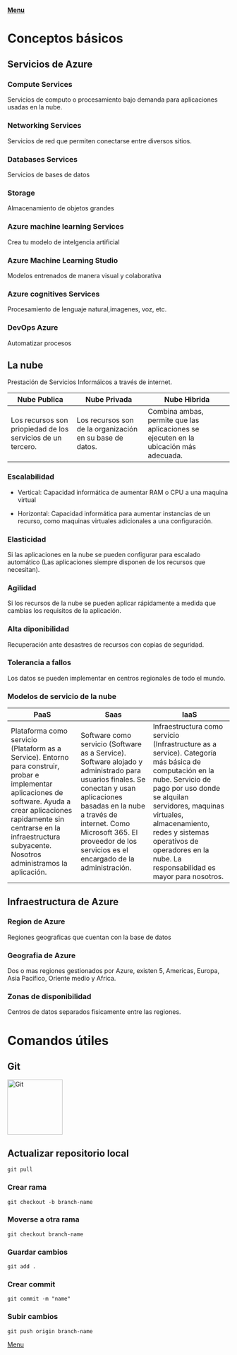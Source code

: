 #### [Menu](../README.md)

# Conceptos básicos

##  Servicios de Azure

### Compute Services

Servicios de computo o procesamiento bajo demanda para aplicaciones usadas en la nube.

### Networking Services

Servicios de red que permiten conectarse entre diversos sitios.

### Databases Services

Servicios de bases de datos

### Storage

Almacenamiento de objetos grandes

### Azure machine learning Services

Crea tu modelo de intelgencia artificial

### Azure Machine Learning Studio

Modelos entrenados de manera visual y colaborativa

### Azure cognitives Services

Procesamiento de lenguaje natural,imagenes, voz, etc.

### DevOps Azure
Automatizar procesos

## La nube

Prestación de Servicios Informáicos a través de internet.

| Nube Publica | Nube Privada | Nube Hibrida |
|--------------|--------------|--------------|
|Los recursos son priopiedad de los servicios de un tercero.| Los recursos son de la organización en su base de datos. | Combina ambas, permite que las aplicaciones se ejecuten en la ubicación más adecuada. |

### Escalabilidad
 * Vertical: Capacidad informática de aumentar RAM o CPU a una maquina virtual
 
 * Horizontal: Capacidad informática para aumentar instancias de un recurso, como maquinas virtuales adicionales a una configuración.

### Elasticidad

Si las aplicaciones en la nube se pueden configurar para escalado automático (Las aplicaciones siempre disponen de los recursos que necesitan).

### Agilidad

Si los recursos de la nube se pueden aplicar rápidamente a medida que cambias los requisitos de la aplicación.

### Alta diponibilidad

Recuperación ante desastres de recursos con copias de seguridad.

### Tolerancia a fallos

Los datos se pueden implementar en centros regionales de todo el mundo.

### Modelos de servicio de la nube

|     PaaS     |     Saas     |     IaaS     |
|--------------|--------------|--------------|
| Plataforma como servicio (Plataform as a Service). Entorno para construir, probar e implementar aplicaciones de software. Ayuda a crear aplicaciones rapidamente sin centrarse en la infraestructura subyacente. Nosotros administramos la aplicación.| Software como servicio (Software as a Service). Software alojado y administrado para usuarios finales. Se conectan y usan aplicaciones basadas en la nube a través de internet. Como Microsoft 365. El proveedor de los servicios es el encargado de la administración.| Infraestructura como servicio (Infrastructure as a service). Categoría más básica de computación en la nube. Servicio de pago por uso donde se alquilan servidores, maquinas virtuales, almacenamiento, redes y sistemas operativos de operadores en la nube. La responsabilidad es mayor para nosotros. | 


## Infraestructura de Azure


### Region de Azure

Regiones geograficas que cuentan con la base de datos

### Geografia de Azure

Dos o mas regiones gestionados por Azure, existen 5, Americas, Europa, Asia Pacífico, Oriente medio y Africa.

### Zonas de disponibilidad

Centros de datos separados fisicamente entre las regiones.

# Comandos útiles

## Git 
<img align="center" alt="Git" width="125px" src="https://cdn.jsdelivr.net/npm/simple-icons@v3/icons/git.svg" />

## Actualizar repositorio local

    git pull

### Crear rama

    git checkout -b branch-name

### Moverse a otra rama

    git checkout branch-name

### Guardar cambios

    git add .

### Crear commit

    git commit -m "name"

### Subir cambios

    git push origin branch-name

[Menu](../README.md)
